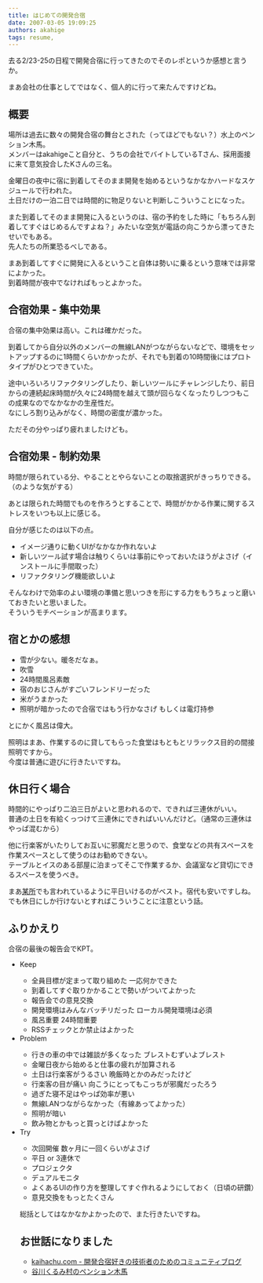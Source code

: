 ```yaml
---
title: はじめての開発合宿
date: 2007-03-05 19:09:25
authors: akahige
tags: resume, 
---
```

<p>去る2/23-25の日程で開発合宿に行ってきたのでそのレポというか感想と言うか。</p>
<p>まあ会社の仕事としてではなく、個人的に行って来たんですけどね。</p>
<!--more-->
<h2>概要</h2>
<p>場所は過去に数々の開発合宿の舞台とされた（ってほどでもない？）水上のペンション木馬。<br />
メンバーはakahigeこと自分と、うちの会社でバイトしているTさん、採用面接に来て意気投合したKさんの三名。</p>

<p>金曜日の夜中に宿に到着してそのまま開発を始めるというなかなかハードなスケジュールで行われた。<br />
土日だけの一泊二日では時間的に物足りないと判断しこういうことになった。</p>

<p>また到着してそのまま開発に入るというのは、宿の予約をした時に「もちろん到着してすぐはじめるんですよね？」みたいな空気が電話の向こうから漂ってきたせいでもある。<br />
先人たちの所業恐るべしである。</p>

<p>まあ到着してすぐに開発に入るということ自体は勢いに乗るという意味では非常によかった。<br />
到着時間が夜中でなければもっとよかった。</p>

<h2>合宿効果 - 集中効果</h2>
<p>合宿の集中効果は高い。これは確かだった。</p> 

<p>到着してから自分以外のメンバーの無線LANがつながらないなどで、環境をセットアップするのに1時間くらいかかったが、それでも到着の10時間後にはプロトタイプがひとつできていた。</p>

<p>途中いろいろリファクタリングしたり、新しいツールにチャレンジしたり、前日からの連続起床時間が久々に24時間を越えて頭が回らなくなったりしつつもこの成果なのでなかなかの生産性だ。<br />
なにしろ割り込みがなく、時間の密度が濃かった。</p>

<p>ただその分やっぱり疲れましたけども。</p>

<h2>合宿効果 - 制約効果</h2>
<p>時間が限られている分、やることとやらないことの取捨選択がきっちりできる。（のような気がする）</p>

<p>あとは限られた時間でものを作ろうとすることで、時間がかかる作業に関するストレスをいつも以上に感じる。</p>
<p>自分が感じたのは以下の点。</p>

<ul>
<li>イメージ通りに動くUIがなかなか作れないよ</li>
<li>新しいツール試す場合は触りくらいは事前にやっておいたほうがよさげ（インストールに手間取った）</li>
<li>リファクタリング機能欲しいよ</li>
</ul>

<p>そんなわけで効率のよい環境の準備と思いつきを形にする力をもうちょっと磨いておきたいと思いました。<br />
そういうモチベーションが高まります。</p>

<h2>宿とかの感想</h2>
<ul>
<li>雪が少ない。暖冬だなぁ。</li>
<li>吹雪</li>
<li>24時間風呂素敵</li>
<li>宿のおじさんがすごいフレンドリーだった</li>
<li>米がうまかった</li>
<li>照明が暗かったので合宿ではもう行かなさげ もしくは電灯持参</li>
</ul>

<p>とにかく風呂は偉大。</p>

<p>照明はまあ、作業するのに貸してもらった食堂はもともとリラックス目的の間接照明ですから。<br />
今度は普通に遊びに行きたいですね。</p>

<h2>休日行く場合</h2>
<p>時間的にやっぱり二泊三日がよいと思われるので、できれば三連休がいい。<br />
普通の土日を有給くっつけて三連休にできればいいんだけど。（通常の三連休はやっぱ混むから）</p>

<p>他に行楽客がいたりしてお互いに邪魔だと思うので、食堂などの共有スペースを作業スペースとして使うのはお勧めできない。<br />
テーブルとイスのある部屋に泊まってそこで作業するか、会議室など貸切にできるスペースを使うべき。</p>

<p>まあ<a href="http://www.kaihachu.com/" target="_blank">某所</a>でも言われているように平日いけるのがベスト。宿代も安いですしね。<br />
でも休日にしか行けないとすればこういうことに注意という話。</p>
<h2>ふりかえり</h2>
<p>合宿の最後の報告会でKPT。</p>

<ul>
<li>Keep</li>
<ul>
<li>全員目標が定まって取り組めた 一応何かできた</li>
<li>到着してすぐ取りかかることで勢いがついてよかった</li>
<li>報告会での意見交換</li>
<li>開発環境はみんなバッチリだった ローカル開発環境は必須</li>
<li>風呂重要 24時間重要</li>
<li>RSSチェックとか禁止はよかった</li>
</ul>
<li>Problem</li>
<ul>
<li>行きの車の中では雑談が多くなった ブレストむずいよブレスト</li>
<li>金曜日夜から始めると仕事の疲れが加算される</li>
<li>土日は行楽客がうるさい 晩飯時とかのみだったけど</li>
<li>行楽客の目が痛い 向こうにとってもこっちが邪魔だったろう</li>
<li>過ぎた寝不足はやっぱ効率が悪い</li>
<li>無線LANつながらなかった（有線あってよかった）</li>
<li>照明が暗い</li>
<li>飲み物とかもっと買っとけばよかった</li>
</ul>
<li>Try</li>
<ul>
<li>次回開催 数ヶ月に一回くらいがよさげ</li>
<li>平日 or 3連休で</li>
<li>プロジェクタ</li>
<li>デュアルモニタ</li>
<li>よくあるUIの作り方を整理してすぐ作れるようにしておく（日頃の研鑽）</li>
<li>意見交換をもっとたくさん</li>
</ul>

<p>総括としてはなかなかよかったので、また行きたいですね。</p>

<h2>お世話になりました</h2>
<ul>
<li><a href="http://www.kaihachu.com/" target="_blank">kaihachu.com - 開発合宿好きの技術者のためのコミュニティブログ</a></li>
<li><a href="http://www.pension-mokuba.com/" target="_blank">谷川くるみ村のペンション木馬</a></li>
</ul>
